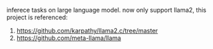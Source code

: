 inferece tasks on large language model.
now only support llama2, this project is referenced:
1. https://github.com/karpathy/llama2.c/tree/master
2. https://github.com/meta-llama/llama
